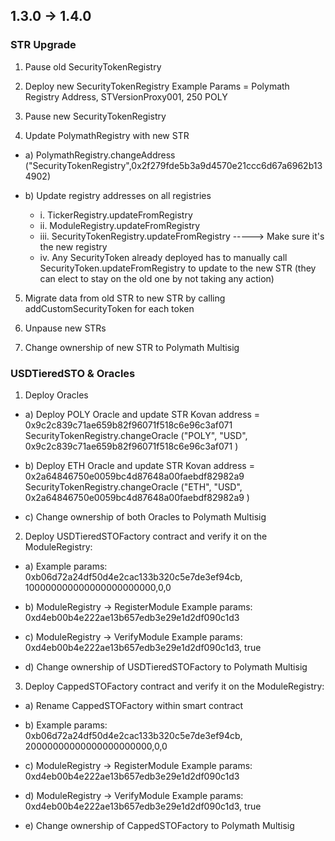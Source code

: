 ## 1.3.0 -> 1.4.0

### STR Upgrade

1. Pause old SecurityTokenRegistry

2. Deploy new SecurityTokenRegistry
	Example Params = Polymath Registry Address, STVersionProxy001, 250 POLY

3. Pause new SecurityTokenRegistry

4. Update PolymathRegistry with new STR
- a) PolymathRegistry.changeAddress ("SecurityTokenRegistry",0x2f279fde5b3a9d4570e21ccc6d67a6962b134902)

- b) Update registry addresses on all registries

	- i. TickerRegistry.updateFromRegistry
	- ii. ModuleRegistry.updateFromRegistry
	- iii. SecurityTokenRegistry.updateFromRegistry -----> Make sure it's the new registry
	- iv. Any SecurityToken already deployed has to manually call SecurityToken.updateFromRegistry to update to the new STR (they can elect to stay on the old one by not taking any action)

5. Migrate data from old STR to new STR by calling addCustomSecurityToken for each token

6. Unpause new STRs

7. Change ownership of new STR to Polymath Multisig

### USDTieredSTO & Oracles

1. Deploy Oracles
- a) Deploy POLY Oracle and update STR
	Kovan address = 0x9c2c839c71ae659b82f96071f518c6e96c3af071
	SecurityTokenRegistry.changeOracle ("POLY", "USD", 0x9c2c839c71ae659b82f96071f518c6e96c3af071 )

- b) Deploy ETH Oracle and update STR
	Kovan address = 0x2a64846750e0059bc4d87648a00faebdf82982a9
	SecurityTokenRegistry.changeOracle ("ETH", "USD", 0x2a64846750e0059bc4d87648a00faebdf82982a9 )
	
- c) Change ownership of both Oracles to Polymath Multisig

2. Deploy USDTieredSTOFactory contract and verify it on the ModuleRegistry:
- a) Example params:
  		0xb06d72a24df50d4e2cac133b320c5e7de3ef94cb, 100000000000000000000000,0,0

- b) ModuleRegistry -> RegisterModule
  	Example params: 0xd4eb00b4e222ae13b657edb3e29e1d2df090c1d3

- c) ModuleRegistry -> VerifyModule
  	Example params: 0xd4eb00b4e222ae13b657edb3e29e1d2df090c1d3, true
	
- d) Change ownership of USDTieredSTOFactory to Polymath Multisig

3. Deploy CappedSTOFactory contract and verify it on the ModuleRegistry:
- a) Rename CappedSTOFactory within smart contract

- b) Example params:
  		0xb06d72a24df50d4e2cac133b320c5e7de3ef94cb, 20000000000000000000000,0,0

- c) ModuleRegistry -> RegisterModule
  	Example params: 0xd4eb00b4e222ae13b657edb3e29e1d2df090c1d3

- d) ModuleRegistry -> VerifyModule
  	Example params: 0xd4eb00b4e222ae13b657edb3e29e1d2df090c1d3, true
	
- e) Change ownership of CappedSTOFactory to Polymath Multisig
